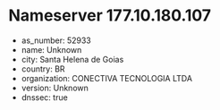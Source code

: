 # Nameserver 177.10.180.107

* as_number: 52933
* name: Unknown
* city: Santa Helena de Goias
* country: BR
* organization: CONECTIVA TECNOLOGIA LTDA
* version: Unknown
* dnssec: true

